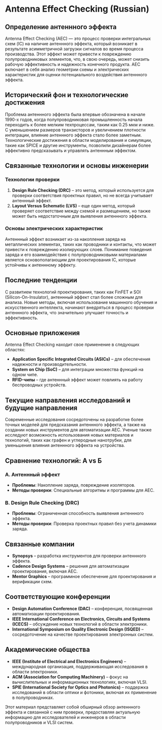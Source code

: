 # Antenna Effect Checking (Russian)

## Определение антеннного эффекта

Аntenna Effect Checking (AEC) — это процесс проверки интегральных схем (IC) на наличие антеннного эффекта, который возникает в результате асимметричной загрузки сигналов во время процесса производства. Этот эффект может привести к повреждению полупроводниковых элементов, что, в свою очередь, может снизить рабочую эффективность и надежность конечного продукта. AEC включает в себя анализ геометрии схемы и электрических характеристик для оценки потенциального воздействия антеннного эффекта.

## Исторический фон и технологические достижения

Проблема антеннного эффекта была впервые обозначена в начале 1990-х годов, когда полупроводниковая промышленность начала переходить к более мелким техпроцессам, таким как 0.25 мкм и ниже. С уменьшением размеров транзисторов и увеличением плотности интеграции, влияние антеннного эффекта стало более заметным. Технологические достижения в области моделирования и симуляции, такие как SPICE и другие инструменты, позволили дизайнерам более эффективно предсказывать и управлять антеннным эффектом.

## Связанные технологии и основы инженерии

### Технологии проверки

1. **Design Rule Checking (DRC)** – это метод, который используется для проверки соответствия проектных правил, но не всегда учитывает антеннный эффект.
2. **Layout Versus Schematic (LVS)** – еще один метод, который проверяет соответствие между схемой и размещением, но также может быть недостаточным для выявления антеннного эффекта.

### Основы электрических характеристик

Антеннный эффект возникает из-за накопления заряда на металлических элементах, таких как проводники и контакты, что может привести к повреждению изолирующих слоев. Понимание поведения заряда и его взаимодействия с полупроводниковыми материалами является основополагающим для проектирования IC, которые устойчивы к антеннному эффекту.

## Последние тенденции

С развитием технологий проектирования, таких как FinFET и SOI (Silicon-On-Insulator), антеннный эффект стал более сложным для анализа. Новые методы, включая использование машинного обучения и искусственного интеллекта, начинают внедряться в процесс проверки антеннного эффекта, что значительно улучшает точность и эффективность.

## Основные приложения

Аntenna Effect Checking находит свое применение в следующих областях:

- **Application Specific Integrated Circuits (ASICs)** – для обеспечения надежности и производительности.
- **System on Chip (SoC)** – для интеграции множества функций на одном чипе.
- **RFID-чипы** – где антеннный эффект может повлиять на работу беспроводных устройств.

## Текущие направления исследований и будущие направления

Современные исследования сосредоточены на разработке более точных моделей для предсказания антеннного эффекта, а также на создании новых инструментов для автоматизации AEC. Ученые также исследуют возможность использования новых материалов и технологий, таких как графен и углеродные нанотрубки, для уменьшения влияния антеннного эффекта на устройства.

## Сравнение технологий: А vs Б

### A. Антеннный эффект

- **Проблемы**: Накопление заряда, повреждение изоляторов.
- **Методы проверки**: Специальные алгоритмы и программы для AEC.
  
### B. Design Rule Checking (DRC)

- **Проблемы**: Ограниченная способность выявления антеннного эффекта.
- **Методы проверки**: Проверка проектных правил без учета динамики заряда.

## Связанные компании

- **Synopsys** – разработка инструментов для проверки антеннного эффекта.
- **Cadence Design Systems** – решения для автоматизации проектирования, включая AEC.
- **Mentor Graphics** – программное обеспечение для проектирования и верификации схем.

## Соответствующие конференции

- **Design Automation Conference (DAC)** – конференция, посвященная автоматизации проектирования.
- **IEEE International Conference on Electronics, Circuits and Systems (ICECS)** – обсуждение новых технологий в области электроники.
- **International Symposium on Quality Electronic Design (ISQED)** – сосредоточение на качестве проектирования электронных систем.

## Академические общества

- **IEEE (Institute of Electrical and Electronics Engineers)** – международная организация, поддерживающая исследования в области электроники.
- **ACM (Association for Computing Machinery)** – фокус на вычислительных и информационных технологиях, включая VLSI.
- **SPIE (International Society for Optics and Photonics)** – поддержка исследований в области оптики и фотоники, включая их применение в полупроводниках. 

Этот материал представляет собой обширный обзор антеннного эффекта и связанной с ним проверки, предоставляя актуальную информацию для исследователей и инженеров в области полупроводников и VLSI систем.